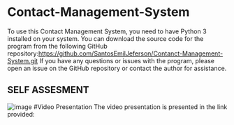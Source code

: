 # Contact-Management-System
To use this Contact Management System, you need to have Python 3 installed on your system.
You can download the source code for the program from the following GitHub repository:https://github.com/SantosEmilJeferson/Contanct-Management-System.git
If you have any questions or issues with the program, please open an issue on the GitHub repository or contact the author for assistance.
## SELF ASSESMENT 
![image](https://user-images.githubusercontent.com/119147087/207054173-f129e56b-b7cc-4317-86d2-88f34f1e2e16.png)
#Video Presentation The video presentation is presented in the link provided:



